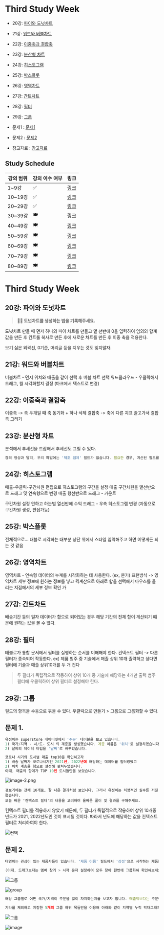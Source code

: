 # Third Study Week

- 20강: [파이와 도넛차트](#20강-파이와-도넛차트)

- 21강: [워드와 버블차트](#21강-워드와-버블차트)

- 22강: [이중축과 결합축](#22강-이중축과-결합축)

- 23강: [분산형 차트](#23강-분산형-차트)

- 24강: [히스토그램](#24강-히스토그램)

- 25강: [박스플롯](#25강-박스플롯)

- 26강: [영역차트](#26강-영역차트)

- 27강: [간트차트](#27강-간트차트)

- 28강: [필터](#28강-필터)

- 29강: [그룹](#29강-그룹)


- 문제1 : [문제1](#문제1)

- 문제2 : [문제2](#문제2)

- 참고자료 : [참고자료](#참고-자료)



## Study Schedule

| 강의 범위     | 강의 이수 여부 | 링크                                                                                                        |
|--------------|---------|-----------------------------------------------------------------------------------------------------------|
| 1~9강        |  ✅      | [링크](https://youtu.be/3ovkUe-TP1w?si=CRjj99Qm300unSWt)       |
| 10~19강      | ✅      | [링크](https://www.youtube.com/watch?v=AXkaUrJs-Ko&list=PL87tgIIryGsa5vdz6MsaOEF8PK-YqK3fz&index=75)       |
| 20~29강      | ✅      | [링크](https://www.youtube.com/watch?v=Qcl4l6p-gHM)      |
| 30~39강      | 🍽️      | [링크](https://www.youtube.com/watch?v=e6J0Ljd6h44&list=PL87tgIIryGsa5vdz6MsaOEF8PK-YqK3fz&index=55)       |
| 40~49강      | 🍽️      | [링크](https://www.youtube.com/watch?v=AXkaUrJs-Ko&list=PL87tgIIryGsa5vdz6MsaOEF8PK-YqK3fz&index=45)       |
| 50~59강      | 🍽️      | [링크](https://www.youtube.com/watch?v=AXkaUrJs-Ko&list=PL87tgIIryGsa5vdz6MsaOEF8PK-YqK3fz&index=35)       |
| 60~69강      | 🍽️      | [링크](https://www.youtube.com/watch?v=AXkaUrJs-Ko&list=PL87tgIIryGsa5vdz6MsaOEF8PK-YqK3fz&index=25)       |
| 70~79강      | 🍽️      | [링크](https://www.youtube.com/watch?v=AXkaUrJs-Ko&list=PL87tgIIryGsa5vdz6MsaOEF8PK-YqK3fz&index=15)       |
| 80~89강      | 🍽️      | [링크](https://www.youtube.com/watch?v=AXkaUrJs-Ko&list=PL87tgIIryGsa5vdz6MsaOEF8PK-YqK3fz&index=5)        |


<!-- 여기까진 그대로 둬 주세요-->
<!-- 이 안에 들어오는 텍스트는 주석입니다. -->

# Third Study Week

## 20강: 파이와 도넛차트
<!-- 파이와 도넛차트에 관해 배우게 된 점을 적어주세요 -->

> **🧞‍♀️ 도넛차트를 생성하는 법을 기록해주세요.**

도넛차트 만들 때 먼저 하나의 파이 차트를 만들고 
열 선반에 0을 입력하여 임의의 합계값을 만든 후 컨트롤 복사로 만든 후에
새로운 차트를 만든 후 이중 축을 적용한다.

보기 싫은 외곽선, 0기준, 머리글 등을 지우는 것도 잊지말자.

## 21강: 워드와 버블차트
<!-- 워드와 버블차트에 관해 배우게 된 점을 적어주세요 -->
버블차트 - 먼저 위치와 매출을 같이 선택 후 버블 차트 선택
워드클라우드 - 우클릭해서 드래그, 뭘 시각화할지 결정 (마크에서 텍스트로 변경)

## 22강: 이중축과 결합축
<!-- 이중축과 결합축에 관해 배우게 된 점을 적어주세요 -->
이중축 -> 축 두개일 때 축 동기화 + 하나 삭제
결합축 -> 축에 다른 지표 끌고가서 결합축 그리기 

## 23강: 분산형 차트
<!-- 분산형 차트에 관해 배우게 된 점을 적어주세요 -->
분석에서 추세선을 드랍해서 추세선도 그릴 수 있다.

```js
강의 영상과 달리, 우리 파일에는 '제조 업체' 필드가 없습니다. 필요한 경우, 계산된 필드를 이용해 'SPLIT([제품 이름], ' ', 1)'를 '제조 업체'로 정의하시고 세부 정보에 놓아주세요.
```

## 24강: 히스토그램
<!-- 히스토그램에 관해 배우게 된 점을 적어주세요 -->
매출-우클릭-구간차원 편집으로 히스토그램의 구간을 설정
매출 구간차원을 열선반으로 드래그 및 연속형으로 변경
매출 행선반으로 드래그 - 카운트

구간차원 설정 안하고 하는법
열선반에 수익 드래그 - 우측 히스토그램 변경 (자동으로 구간차원 생성, 편집가능)


## 25강: 박스플롯
<!-- 박스플롯에 관해 배우게 된 점을 적어주세요 -->

전체적으로... 태블로 시각화는 대부분 상단 위에서 스타일 입력해주고 하면 어떻게든 되는 것 같음

## 26강: 영역차트
<!-- 영역차트에 관해 배우게 된 점을 적어주세요 -->

영역차트 - 연속형 데이터의 누계를 시각화하는 데 사용한다. (ex, 분기)
표현방식 -> 영역차트
세부 정보에 원하는 정보를 넣고 퀵계산으로 아래로 합을 선택해서 마우스를 올리는 지점에서의 세부 정보 확인 가

## 27강: 간트차트
<!-- 간트차트에 관해 배우게 된 점을 적어주세요 -->
배송기간 등의 일자 데이터가 합으로 되어있는 경우 해당 기간의 전체 합이 계산되기 떄문에 원하는 값을 볼 수 없다.

## 28강: 필터
<!-- 필터에 관해 배우게 된 점을 적어주세요 -->
태블로가 통합 문서에서 필터를 실행하는 순서를 이해해야 한다.
컨텍스트 필터 -> 다른 필터가 종속되어 작동한다.
ex) 제품 범주 중 기술에서 매출 상위 10개 출력하고 싶다면 필터에 기술과 매출 상위10개를 두 개 건다
> 두 필터가 독립적으로 작동하여 상위 10개 중 기술에 해당하는 4개만 출력
> 범주 필터에 우클릭하여 상위 필터로 설정해야 한다.



## 29강: 그룹
<!-- 그룹에 관해 배우게 된 점을 적어주세요 -->
필드의 항목을 수동으로 묶을 수 있다.
우클릭으로 만들기 > 그룹으로 그룹화할 수 있다.

## 문제 1.

```js
유정이는 superstore 데이터셋에서 '주문' 테이블을 보고 있습니다.
1) 국가/지역 - 시/도- 도시 의 계층을 생성했습니다. 계층 이름은 '위치'로 설정하겠습니다.
2) 날짜의 데이터 타입을 '날짜'로 바꾸었습니다.

코로나 시기의 도시별 매출 top10을 확인하고자
1) 배송 날짜가 코로나시기인 2021년, 2022년에 해당하는 데이터를 필터링했고
2) 위치 계층을 행으로 설정해 펼쳐두었습니다.
이때, 매출의 합계가 TOP 10인 도시들만을 보았습니다.
```

![image-2.png](https://github.com/yousrchive/tableau/blob/main/study/img/1st%20study/image-4.png?raw=true)

```
겉보기에는 전체 10개로, 잘 나온 결과처럼 보입니다. 그러나 유정이는 치명적인 실수를 저질렀습니다.
오늘 배운 '컨텍스트 필터'의 내용을 고려하여 올바른 풀이 및 결과를 구해주세요.
```
컨텍스트 필터를 적용하지 않았기 때문에, 두 필터가 독립적으로 작용하여 상위 10개중 년도가 2021, 2022년도인 것이 표시될 것이다.
따라서 년도에 해당하는 값을 컨텍스트 필터로 처리하여야 한다.

![컨텍](./images/컨텍.png)
<!-- DArt-B superstore가 아닌 개인 superstore 파일을 사용했다면 값이 다르게 표시될 수 있습니다.-->

## 문제 2.

```js
태영이는 관심이 있는 제품사들이 있습니다. '제품 이름' 필드에서 '삼성'으로 시작하는 제품들을 'Samsung group'으로, 'Apple'으로 시작하는 제품들을 'Apple group'으로, 'Canon'으로 시작하는 제품들을 'Canon group'으로, 'HP'로 시작하는 제품들을 'HP group', 'Logitech'으로 시작하는 제품들을 'Logitech group'으로 그룹화해서 보려고 합니다. 나머지는 기타로 설정해주세요. 이 그룹화를 명명하는 필드는 'Product Name Group'으로 설정해주세요.

(이때, 드래그보다는 멤버 찾기 > 시작 문자 설정하여 모두 찾아 한번에 그룹화해 확인해보세요.)
```
![그룹](./images/그룹.png)

![group](https://github.com/yousrchive/BUSINESS-INTELLIGENCE-TABLEAU/blob/main/study/img/3rd%20study/%E1%84%89%E1%85%B3%E1%84%8F%E1%85%B3%E1%84%85%E1%85%B5%E1%86%AB%E1%84%89%E1%85%A3%E1%86%BA%202024-09-18%20%E1%84%8B%E1%85%A9%E1%84%92%E1%85%AE%204.33.47.png?raw=true)

```js
해당 그룹별로 어떤 국가/지역이 주문을 많이 차지하는지를 보고자 합니다. 매출액보다는 주문량을 보고 싶으므로, 주문Id의 카운트로 계산하겠습니다.

기타를 제외하고 지정한 5개의 그룹 하위 목들만을 이용해 아래와 같이 지역별 누적 막대그래프를 그려봐주세요.
```
![그룹](./images/그룹2.png)

![image](https://github.com/yousrchive/BUSINESS-INTELLIGENCE-TABLEAU/blob/main/study/img/3rd%20study/%E1%84%89%E1%85%B3%E1%84%8F%E1%85%B3%E1%84%85%E1%85%B5%E1%86%AB%E1%84%89%E1%85%A3%E1%86%BA%202024-09-18%20%E1%84%8B%E1%85%A9%E1%84%92%E1%85%AE%204.37.55.png?raw=true)
